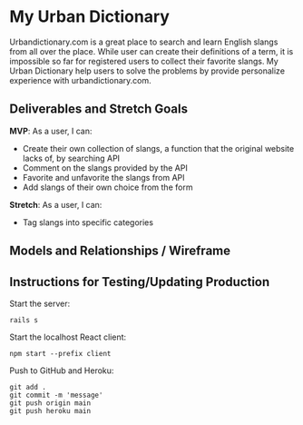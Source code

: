 # My Urban Dictionary

<!-- ## Watch the [Demo Video]() -->

Urbandictionary.com is a great place to search and learn English slangs from all over the place. While user can create their definitions of a term, it is impossible so far for registered users to collect their favorite slangs. My Urban Dictionary help users to solve the problems by provide personalize experience with urbandictionary.com. 

## Deliverables and Stretch Goals

**MVP**: As a user, I can:
- Create their own collection of slangs, a function that the original website lacks of, by searching API
- Comment on the slangs provided by the API
- Favorite and unfavorite the slangs from API
- Add slangs of their own choice from the form
 
**Stretch**: As a user, I can:
- Tag slangs into specific categories

## Models and Relationships / Wireframe

<!-- ![db diagram]()
![wireframe]() -->

## Instructions for Testing/Updating Production

Start the server:

```console
rails s
```

Start the localhost React client:

```console
npm start --prefix client
```

Push to GitHub and Heroku:

```console
git add .
git commit -m 'message'
git push origin main
git push heroku main
```
